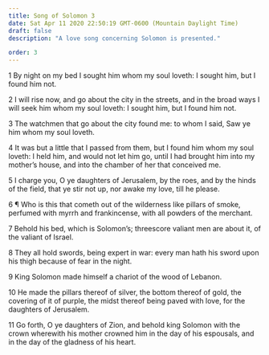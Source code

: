 ```yaml
---
title: Song of Solomon 3
date: Sat Apr 11 2020 22:50:19 GMT-0600 (Mountain Daylight Time)
draft: false
description: "A love song concerning Solomon is presented."

order: 3
---
```

    
1 By night on my bed I sought him whom my soul loveth: I sought him, but I found him not.

2 I will rise now, and go about the city in the streets, and in the broad ways I will seek him whom my soul loveth: I sought him, but I found him not.

3 The watchmen that go about the city found me: to whom I said, Saw ye him whom my soul loveth.

4 It was but a little that I passed from them, but I found him whom my soul loveth: I held him, and would not let him go, until I had brought him into my mother’s house, and into the chamber of her that conceived me.

5 I charge you, O ye daughters of Jerusalem, by the roes, and by the hinds of the field, that ye stir not up, nor awake my love, till he please.

6 ¶ Who is this that cometh out of the wilderness like pillars of smoke, perfumed with myrrh and frankincense, with all powders of the merchant.

7 Behold his bed, which is Solomon’s; threescore valiant men are about it, of the valiant of Israel.

8 They all hold swords, being expert in war: every man hath his sword upon his thigh because of fear in the night.

9 King Solomon made himself a chariot of the wood of Lebanon.

10 He made the pillars thereof of silver, the bottom thereof of gold, the covering of it of purple, the midst thereof being paved with love, for the daughters of Jerusalem.

11 Go forth, O ye daughters of Zion, and behold king Solomon with the crown wherewith his mother crowned him in the day of his espousals, and in the day of the gladness of his heart.

